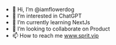 - 👋 Hi, I’m @iamflowerdog
- 👀 I’m interested in ChatGPT
- 🌱 I’m currently learning NextJs
- 💞️ I’m looking to collaborate on Product
- 📫 How to reach me www.sprit.vip

<!---
iamflowerdog/iamflowerdog is a ✨ special ✨ repository because its `README.md` (this file) appears on your GitHub profile.
You can click the Preview link to take a look at your changes.
--->
